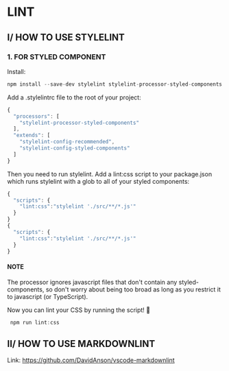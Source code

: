# LINT

## I/ HOW TO USE STYLELINT

### 1. FOR STYLED COMPONENT

Install:

```javascript
npm install --save-dev stylelint stylelint-processor-styled-components stylelint-config-styled-components stylelint-config-recommended

```

Add a .stylelintrc file to the root of your project:

```javascript
{
  "processors": [
    "stylelint-processor-styled-components"
  ],
  "extends": [
    "stylelint-config-recommended",
    "stylelint-config-styled-components"
  ]
}
```

Then you need to run stylelint. Add a lint:css script to your package.json which runs stylelint with a glob to all of your styled components:

```javascript
{
  "scripts": {
    "lint:css":"stylelint './src/**/*.js'"
  }
}
{
  "scripts": {
    "lint:css":"stylelint './src/**/*.js'"
  }
}
```

#### NOTE

The processor ignores javascript files that don't contain any styled-components, so don't worry about being too broad as long as you restrict it to javascript (or TypeScript).

Now you can lint your CSS by running the script! 🎉

```javascript
 npm run lint:css
```

## II/ HOW TO USE MARKDOWNLINT

Link: <https://github.com/DavidAnson/vscode-markdownlint>
